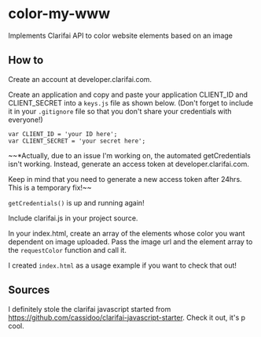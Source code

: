 # color-my-www
Implements Clarifai API to color website elements based on an image

## How to
Create an account at developer.clarifai.com. 

Create an application and copy and paste your application CLIENT_ID and CLIENT_SECRET into a `keys.js` file as shown below. (Don't forget to include it in your `.gitignore` file so that you don't share your credentials with everyone!)

```
var CLIENT_ID = 'your ID here';
var CLIENT_SECRET = 'your secret here';
```

~~*Actually, due to an issue I'm working on, the automated getCredentials isn't working. Instead, generate an access token at developer.clarifai.com.

Keep in mind that you need to generate a new access token after 24hrs. This is a temporary fix!~~

`getCredentials()` is up and running again!


Include clarifai.js in your project source. 

In your index.html, create an array of the elements whose color you want dependent on image uploaded. Pass the image url and the element array to the `requestColor` function and call it.

I created `index.html` as a usage example if you want to check that out!

## Sources
I definitely stole the clarifai javascript started from https://github.com/cassidoo/clarifai-javascript-starter. Check it out, it's p cool.
